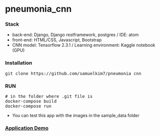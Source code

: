 # pneumonia_cnn

### Stack
- back-end: Django, Django restframework, postgres / IDE: atom
- front-end: HTML/CSS, Javascript, Bootstrap
- CNN model: Tensorflow 2.3.1 / Learning environment: Kaggle notebook (GPU)

### Installation
<pre>
git clone https://github.com/samuelkim7/pneumonia_cnn
</pre>

### RUN
<pre>
# in the folder where .git file is
docker-compose build
docker-compose run
</pre>
- You can test this app with the images in the sample_data folder

### [Application Demo](https://www.youtube.com/watch?v=aMNBIkWI-x0)

